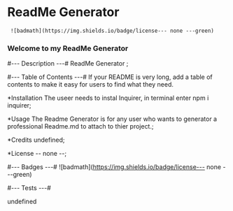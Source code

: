 # ReadMe Generator 
     ![badmath](https://img.shields.io/badge/license--- none ---green)
   ### Welcome to my ReadMe Generator 
  
#--- Description ---#
ReadMe Generator ;


#--- Table of Contents ---#
If your README is very long, add a table of contents to make it easy for users to find what they need.

*Installation
The useer needs to instal Inquirer, in terminal enter npm i inquirer;

*Usage
The Readme Generator is for any user who wants to generator a professional Readme.md to attach to thier project.;

*Credits
undefined;

*License
-- none --;




 #--- Badges ---#
  ![badmath](https://img.shields.io/badge/license--- none ---green)



#--- Tests ---#

  undefined

